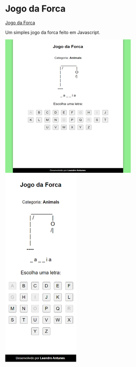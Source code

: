 # Jogo da Forca

[Jogo da Forca](https://antuneslv.github.io/jogo-da-forca/index.html#)

 Um simples jogo da forca feito em Javascript.

 <img src="assets/layout-desktop.png" alt="Layout Desktop" width="400" height="425" />

 <img src="assets/layout-mobile.png" alt="Layout Mobile" width="226" height="600" />
